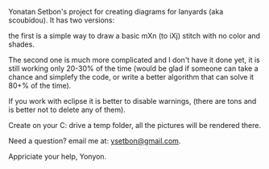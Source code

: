 Yonatan Setbon's project for creating diagrams for lanyards (aka scoubidou).
It has two versions:

the first is a simple way to draw a basic mXn (to iXj) stitch with no color and shades.

The second one is much more complicated and I don't have it done yet, it is still working only 20-30% of the time (would be glad if someone can take a chance and simplefy the code, or write a better algorithm that can solve it 80+% of the time).

If you work with eclipse it is better to disable warnings, (there are tons and is better not to delete any of them).

Create on your C: drive a temp folder, all the pictures will be rendered there. 

Need a question? email me at:
ysetbon@gmail.com. 

Appriciate your help,
Yonyon.
